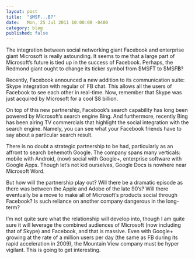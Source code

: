 ```yaml
---
layout: post
title:  "$MSF...B?"
date:   Mon, 25 Jul 2011 10:00:00 -0400
category: blog
published: false
---
```


The integration between social networking giant Facebook and enterprise giant
Microsoft is really astounding. It seems to me that a large part of
Microsoft’s future is tied up in the success of Facebook. Perhaps, the Redmond
giant ought to change its ticker symbol from $MSFT to $MSF**B**?

Recently, Facebook announced a new addition to its communication suite: Skype
integration with regular ol’ FB chat. This allows all the users of Facebook to
see each other in real-time. Now, remember that Skype was just acquired by
Microsoft for a cool $8 billion.

On top of this new partnership, Facebook’s search capability has long been
powered by Microsoft’s search engine Bing. And furthermore, recently Bing has
been airing TV commercials that highlight the social integration with the
search engine. Namely, you can see what your Facebook friends have to say
about a particular search result.

There is no doubt a strategic partnership to be had, particularly as an
affront to search behemoth Google. The company spans many verticals: mobile
with Android, (now) social with Google+, enterprise software with Google Apps.
Though let’s not kid ourselves, Google Docs is nowhere near Microsoft Word.

But how will the partnership play out? Will there be a dramatic episode as
there was between the Apple and Adobe of the late 90’s? Will there eventually
be a move to make all of Microsoft’s products social through Facebook? Is such
reliance on another company dangerous in the long-term?

I’m not quite sure what the relationship will develop into, though I am quite
sure it will leverage the combined audiences of Microsoft (now including that
of Skype) and Facebook, and that is massive. Even with Google+ growing at the
rate of a million users per day (the same as FB during its rapid acceleration
in 2009), the Mountain View company must be hyper vigilant. This is going to
get interesting.
